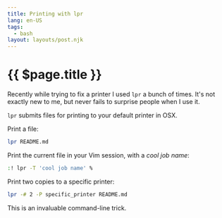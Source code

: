 ```yaml
---
title: Printing with lpr
lang: en-US
tags:
  - bash
layout: layouts/post.njk
---
```


# {{ $page.title }}

Recently while trying to fix a printer I used `lpr` a bunch of times. It's not exactly new to me, but never fails to surprise people when I use it.

`lpr` submits files for printing to your default printer in OSX.

Print a file:

```bash
lpr README.md
```

Print the current file in your Vim session, with a *cool job name*:

```bash
:! lpr -T 'cool job name' %
```

Print two copies to a specific printer:

```bash
lpr -# 2 -P specific_printer README.md
```

This is an invaluable command-line trick.
